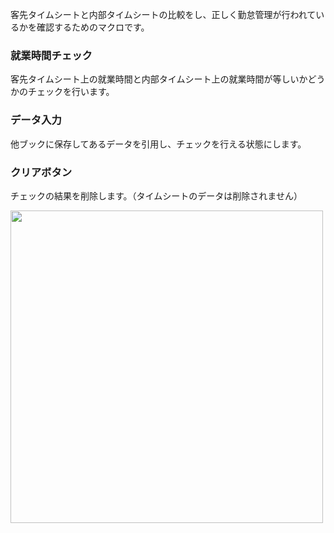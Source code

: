 客先タイムシートと内部タイムシートの比較をし、正しく勤怠管理が行われているかを確認するためのマクロです。

### 就業時間チェック　　
客先タイムシート上の就業時間と内部タイムシート上の就業時間が等しいかどうかのチェックを行います。

### データ入力  
他ブックに保存してあるデータを引用し、チェックを行える状態にします。

### クリアボタン  
チェックの結果を削除します。（タイムシートのデータは削除されません）

<img src="https://user-images.githubusercontent.com/63280513/85808185-0f1d3480-b78f-11ea-99d6-97e5fcd3d1b7.png" width="500"> 
